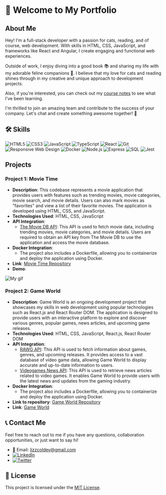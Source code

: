 # 👋 Welcome to My Portfolio

## About Me

Hey! I'm a full-stack developer with a passion for cats, reading, and of course, web development. With skills in HTML, CSS, JavaScript, and frameworks like React and Angular, I create engaging and functional web experiences.

Outside of work, I enjoy diving into a good book 📚 and sharing my life with my adorable feline companions 🐾. I believe that my love for cats and reading shines through in my creative and unique approach to development projects.

Also, if you're interested, you can check out my [course notes](https://www.notion.so/cf691948eb5240d599c8ec821d6ab627?v=d89f8b9a2bc9421fa0e38827bc68917c&pvs=4) to see what I've been learning.

I'm thrilled to join an amazing team and contribute to the success of your company. Let's chat and create something awesome together! 🚀

## 🛠️ Skills

![HTML5](https://img.shields.io/badge/HTML5-E34F26?style=for-the-badge&logo=html5&logoColor=white)
![CSS3](https://img.shields.io/badge/CSS3-1572B6?style=for-the-badge&logo=css3&logoColor=white)
![JavaScript](https://img.shields.io/badge/JavaScript-F7DF1E?style=for-the-badge&logo=javascript&logoColor=black)
![TypeScript](https://img.shields.io/badge/TypeScript-3178C6?style=for-the-badge&logo=typescript&logoColor=white)
![React](https://img.shields.io/badge/React-61DAFB?style=for-the-badge&logo=react&logoColor=black)
![Git](https://img.shields.io/badge/Git-F05032?style=for-the-badge&logo=git&logoColor=white)
![Responsive Web Design](https://img.shields.io/badge/Responsive_Web_Design-3DDC84?style=for-the-badge&logo=css3&logoColor=white)
![Docker](https://img.shields.io/badge/Docker-2496ED?style=for-the-badge&logo=docker&logoColor=white)
![Node.js](https://img.shields.io/badge/Node.js-339933?style=for-the-badge&logo=node.js&logoColor=white)
![Express](https://img.shields.io/badge/Framework-Express-000000?style=for-the-badge&logo=express&logoColor=white)
![SQL](https://img.shields.io/badge/SQL-4479A1?style=for-the-badge&logo=postgresql&logoColor=white)
![Jest](https://img.shields.io/badge/Tested_with-Jest-C21325?style=for-the-badge&logo=jest&logoColor=white)


## Projects

### Project 1: Movie Time

- **Description**: This codebase represents a movie application that provides users with features such as trending movies, movie categories, movie search, and movie details. Users can also mark movies as "favorites" and view a list of their favorite movies. The application is developed using HTML, CSS, and JavaScript.
- **Technologies Used**: HTML, CSS, JavaScript
- **API Integration**: 
  - [The Movie DB API](https://www.themoviedb.org/documentation/api): This API is used to fetch movie data, including trending movies, movie categories, and movie details. Users are required to obtain an API key from The Movie DB to use the application and access the movie database.
- **Docker Integration**:
  - The project also includes a Dockerfile, allowing you to containerize and deploy the application using Docker.
- **Link**: [Movie Time Repository](https://github.com/LizzColDev/movie-time/tree/github-pages)
- **Demo**: 

![My gif](https://github.com/LizzColDev/curso-api-rest/blob/github-pages/gif/MovieTime.gif)

### Project 2: Game World

- **Description**: Game World is an ongoing development project that showcases my skills in web development using popular technologies such as React.js and React Router DOM. The application is designed to provide users with an interactive platform to explore and discover various genres, popular games, news articles, and upcoming game releases.
- **Technologies Used**: HTML, CSS, JavaScript, React.js, React Router DOM
- **API Integration**:
  - [RAWG API](https://api.rawg.io/api/): This API is used to fetch information about games, genres, and upcoming releases. It provides access to a vast database of video game data, allowing Game World to display accurate and up-to-date information to users.
  - [Videogames News API](https://videogames-news2.p.rapidapi.com/videogames_news/): This API is used to retrieve news articles related to video games. It enables Game World to provide users with the latest news and updates from the gaming industry.
- **Docker Integration**:
  - The project also includes a Dockerfile, allowing you to containerize and deploy the application using Docker.
- **Link to repository**: [Game World Repository](https://github.com/LizzColDev/game-world)
- **Link**: [Game World](https://lizzcoldev.github.io/game-world/)

## 📞 Contact Me

Feel free to reach out to me if you have any questions, collaboration opportunities, or just want to say hi!

- 📧 Email: lizzcoldev@gmail.com
- [![LinkedIn](https://img.shields.io/badge/LinkedIn-0077B5?style=for-the-badge&logo=linkedin&logoColor=white)](https://github.com/LizzColDev)
- [![Twitter](https://img.shields.io/badge/Twitter-1DA1F2?style=for-the-badge&logo=twitter&logoColor=white)](https://twitter.com/Lizzie_2824)

## 📄 License

This project is licensed under the [MIT License](LICENSE).
